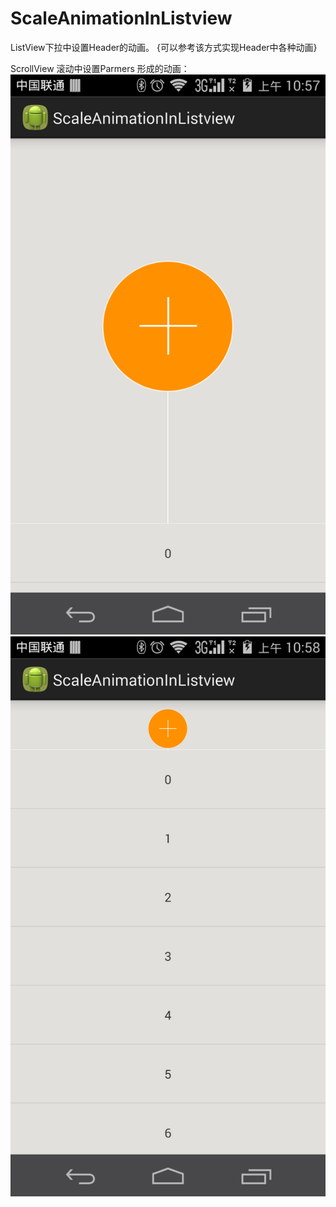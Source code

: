 # ScaleAnimationInListview
ListView下拉中设置Header的动画。
{可以参考该方式实现Header中各种动画}

ScrollView 滚动中设置Parmers 形成的动画：
![github](https://github.com/lorcanluo/lorcanluo.github.io/blob/master/pictures/header_scroll_anim1.png "github")
![github](https://github.com/lorcanluo/lorcanluo.github.io/blob/master/pictures/header_scroll_anim2.png "github")
